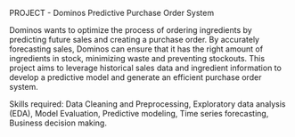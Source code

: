 PROJECT - Dominos Predictive Purchase Order System

  Dominos wants to optimize the process of ordering ingredients by predicting future sales and creating a purchase order. 
  By accurately forecasting sales, Dominos can ensure that it has the right amount of ingredients in stock, minimizing waste and preventing stockouts. 
  This project aims to leverage historical sales data and ingredient information to develop a predictive model and generate an efficient purchase order system.

Skills required:
   Data Cleaning and Preprocessing, Exploratory data analysis (EDA), Model Evaluation, Predictive modeling, Time series forecasting, Business decision making.
